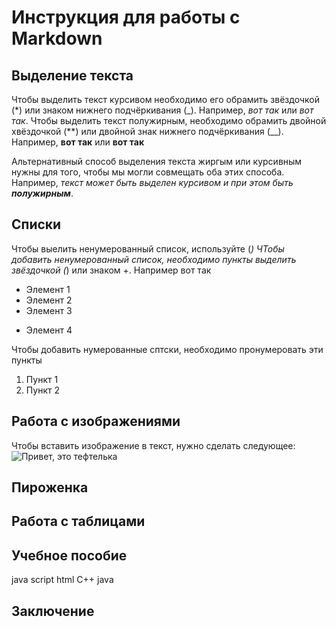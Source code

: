 # Инструкция для работы с Markdown

## Выделение текста

Чтобы выделить текст курсивом необходимо его обрамить звёздочкой (*) или знаком нижнего подчёркивания (_). Например, *вот так* или _вот так_.
 Чтобы выделить текст полужирным, необходимо обрамить двойной хвёздочкой (**) или двойной знак нижнего подчёркивания (__). Например, **вот так** или __вот так__

 Альтернативный способ выделения текста жиргым или курсивным нужны для того, чтобы мы могли совмещать оба этих способа. Например, _текст может быть выделен курсивом и при этом быть **полужирным**_.

## Списки

Чтобы выелить ненумерованный список, используйте (*)
ЧТобы добавить ненумерованный список, необходимо пункты выделить звёздочкой (*) или знаком +. Например вот так
* Элемент 1
* Элемент 2
* Элемент 3
+ Элемент 4

Чтобы добавить нумерованные сптски, необходимо пронумеровать эти пункты
1. Пункт 1
2. Пункт 2

## Работа с изображениями

Чтобы вставить изображение в текст, нужно сделать следующее:
![Привет, это тефтелька](Teftelka.jpg)

## Пироженка

## Работа с таблицами

## Учебное пособие 

java script
html
C++ 
java

## Заключение